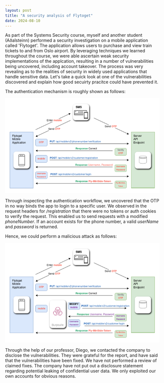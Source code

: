 ```yaml
---
layout: post
title: "A security analysis of Flytoget"
date: 2024-08-10
---
```


As part of the Systems Security course, myself and another student (Aðalsteinn) performed a security investigation on a mobile application called 'Flytoget'. 
The application allows users to purchase and view train tickets to and from Oslo airport. By leveraging techniques we learned throughout the course, we were able
ascertain weak security implementations of the applcation, resulting in a number of vulnerabilities being uncovered, including account takeover. 
The process was very revealing as to the realities of security in widely used applications that handle sensitive data. Let's take a quick look at one of the
vulnerabilities discovered and explain how good secuirty pracitce could have prevented it. 

The authentication mechanism is roughly shown as follows:
<div class="img"><img src="/files/authentication_normal.png" alt="Architecture Diagram"></div>

Through inspecting the authentication workflow, we uncovered that the OTP in no way binds the app to login to a specific
user. We observed in the request headers for <i>/registration</i> that there were no tokens or auth cookies
to verify the request. This enabled us to send requests with a modified <i>phoneNumber</i>. If an account
exists for the phone number, a valid <i>userName</i> and <i>password</i> is returned. 

Hence, we could perform a malicious attack as follows:
<div class="img"><img src="/files/authentication_attacker.png" alt="Architecture Diagram"></div>

Through the help of our professor, Diego, we contacted the company to disclose the vulnerabilities. They were grateful for the report, and have said that 
the vulnerabilities have been fixed. We have not performed a review of claimed fixes. The company have not put out a disclosure statement regarding potential
leaking of confidential user data. We only exploited our own accounts for obvious reasons.  
